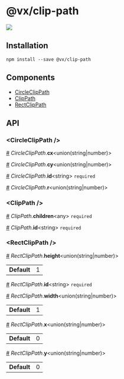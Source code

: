 # @vx/clip-path

<a title="@vx/clip-path npm downloads" href="https://www.npmjs.com/package/@vx/clip-path">
  <img src="https://img.shields.io/npm/dm/@vx/clip-path.svg?style=flat-square" />
</a>


## Installation

```
npm install --save @vx/clip-path
```


## Components



  - [CircleClipPath](#circleclippath-)
  - [ClipPath](#clippath-)
  - [RectClipPath](#rectclippath-)

## API



<h3 id="circleclippath-">&lt;CircleClipPath /&gt;</h3>


<a id="#CircleClipPath__cx" name="CircleClipPath__cx" href="#CircleClipPath__cx">#</a> *CircleClipPath*.**cx**&lt;union(string|number)&gt;  

<a id="#CircleClipPath__cy" name="CircleClipPath__cy" href="#CircleClipPath__cy">#</a> *CircleClipPath*.**cy**&lt;union(string|number)&gt;  

<a id="#CircleClipPath__id" name="CircleClipPath__id" href="#CircleClipPath__id">#</a> *CircleClipPath*.**id**&lt;string&gt; `required` 

<a id="#CircleClipPath__r" name="CircleClipPath__r" href="#CircleClipPath__r">#</a> *CircleClipPath*.**r**&lt;union(string|number)&gt;  

<h3 id="clippath-">&lt;ClipPath /&gt;</h3>


<a id="#ClipPath__children" name="ClipPath__children" href="#ClipPath__children">#</a> *ClipPath*.**children**&lt;any&gt; `required` 

<a id="#ClipPath__id" name="ClipPath__id" href="#ClipPath__id">#</a> *ClipPath*.**id**&lt;string&gt; `required` 

<h3 id="rectclippath-">&lt;RectClipPath /&gt;</h3>


<a id="#RectClipPath__height" name="RectClipPath__height" href="#RectClipPath__height">#</a> *RectClipPath*.**height**&lt;union(string|number)&gt;  <table><tr><td><strong>Default</strong></td><td>1</td></td></table>

<a id="#RectClipPath__id" name="RectClipPath__id" href="#RectClipPath__id">#</a> *RectClipPath*.**id**&lt;string&gt; `required` 

<a id="#RectClipPath__width" name="RectClipPath__width" href="#RectClipPath__width">#</a> *RectClipPath*.**width**&lt;union(string|number)&gt;  <table><tr><td><strong>Default</strong></td><td>1</td></td></table>

<a id="#RectClipPath__x" name="RectClipPath__x" href="#RectClipPath__x">#</a> *RectClipPath*.**x**&lt;union(string|number)&gt;  <table><tr><td><strong>Default</strong></td><td>0</td></td></table>

<a id="#RectClipPath__y" name="RectClipPath__y" href="#RectClipPath__y">#</a> *RectClipPath*.**y**&lt;union(string|number)&gt;  <table><tr><td><strong>Default</strong></td><td>0</td></td></table>
